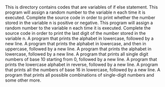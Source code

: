 This is directory contains codes that are variables of if else statement.
This program will assign a random number to the variable n each time it is executed. Complete the source code in order to print whether the number stored in the variable n is positive or negative.
This program will assign a random number to the variable n each time it is executed. Complete the source code in order to print the last digit of the number stored in the variable n.
A program that prints the alphabet in lowercase, followed by a new line.
A program that prints the alphabet in lowercase, and then in uppercase, followed by a new line.
A program that prints the alphabet in lowercase, followed by a new line.
A program that prints all single digit numbers of base 10 starting from 0, followed by a new line.
A program that prints the lowercase alphabet in reverse, followed by a new line.
A program that prints all the numbers of base 16 in lowercase, followed by a new line.
A program that prints all possible combinations of single-digit numbers and some other more.
